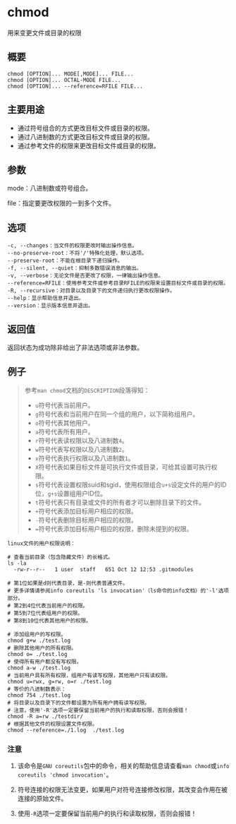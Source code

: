 chmod
===

用来变更文件或目录的权限

## 概要

```shell
chmod [OPTION]... MODE[,MODE]... FILE...
chmod [OPTION]... OCTAL-MODE FILE...
chmod [OPTION]... --reference=RFILE FILE...
```

## 主要用途

- 通过符号组合的方式更改目标文件或目录的权限。
- 通过八进制数的方式更改目标文件或目录的权限。
- 通过参考文件的权限来更改目标文件或目录的权限。

## 参数

mode：八进制数或符号组合。

file：指定要更改权限的一到多个文件。

## 选项 

```shell
-c, --changes：当文件的权限更改时输出操作信息。
--no-preserve-root：不将'/'特殊化处理，默认选项。
--preserve-root：不能在根目录下递归操作。
-f, --silent, --quiet：抑制多数错误消息的输出。
-v, --verbose：无论文件是否更改了权限，一律输出操作信息。
--reference=RFILE：使用参考文件或参考目录RFILE的权限来设置目标文件或目录的权限。
-R, --recursive：对目录以及目录下的文件递归执行更改权限操作。
--help：显示帮助信息并退出。
--version：显示版本信息并退出。
```

## 返回值

返回状态为成功除非给出了非法选项或非法参数。

## 例子 

> 参考`man chmod`文档的`DESCRIPTION`段落得知：
> - `u`符号代表当前用户。
> - `g`符号代表和当前用户在同一个组的用户，以下简称组用户。
> - `o`符号代表其他用户。
> - `a`符号代表所有用户。
> - `r`符号代表读权限以及八进制数`4`。
> - `w`符号代表写权限以及八进制数`2`。
> - `x`符号代表执行权限以及八进制数`1`。
> - `X`符号代表如果目标文件是可执行文件或目录，可给其设置可执行权限。
> - `s`符号代表设置权限suid和sgid，使用权限组合`u+s`设定文件的用户的ID位，`g+s`设置组用户ID位。
> - `t`符号代表只有目录或文件的所有者才可以删除目录下的文件。
> - `+`符号代表添加目标用户相应的权限。
> - `-`符号代表删除目标用户相应的权限。
> - `=`符号代表添加目标用户相应的权限，删除未提到的权限。

```shell
linux文件的用户权限说明：

# 查看当前目录（包含隐藏文件）的长格式。
ls -la
  -rw-r--r--   1 user  staff   651 Oct 12 12:53 .gitmodules

# 第1位如果是d则代表目录，是-则代表普通文件。
# 更多详情请参阅info coreutils 'ls invocation'（ls命令的info文档）的'-l'选项部分。
# 第2到4位代表当前用户的权限。
# 第5到7位代表组用户的权限。
# 第8到10位代表其他用户的权限。
```

```shell
# 添加组用户的写权限。
chmod g+w ./test.log
# 删除其他用户的所有权限。
chmod o= ./test.log
# 使得所有用户都没有写权限。
chmod a-w ./test.log
# 当前用户具有所有权限，组用户有读写权限，其他用户只有读权限。
chmod u=rwx, g=rw, o=r ./test.log
# 等价的八进制数表示：
chmod 754 ./test.log
# 将目录以及目录下的文件都设置为所有用户拥有读写权限。
# 注意，使用'-R'选项一定要保留当前用户的执行和读取权限，否则会报错！
chmod -R a=rw ./testdir/
# 根据其他文件的权限设置文件权限。
chmod --reference=./1.log  ./test.log
```

### 注意

1. 该命令是`GNU coreutils`包中的命令，相关的帮助信息请查看`man chmod`或`info coreutils 'chmod invocation'`。

2. 符号连接的权限无法变更，如果用户对符号连接修改权限，其改变会作用在被连接的原始文件。

3. 使用`-R`选项一定要保留当前用户的执行和读取权限，否则会报错！


